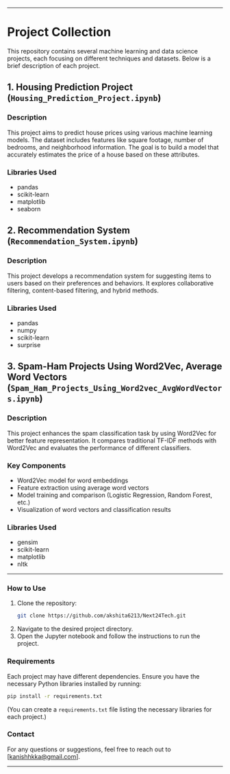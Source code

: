 
---

# Project Collection

This repository contains several machine learning and data science projects, each focusing on different techniques and datasets. Below is a brief description of each project.

## 1. Housing Prediction Project (`Housing_Prediction_Project.ipynb`)

### Description
This project aims to predict house prices using various machine learning models. The dataset includes features like square footage, number of bedrooms, and neighborhood information. The goal is to build a model that accurately estimates the price of a house based on these attributes.


### Libraries Used
- pandas
- scikit-learn
- matplotlib
- seaborn

## 2. Recommendation System (`Recommendation_System.ipynb`)

### Description
This project develops a recommendation system for suggesting items to users based on their preferences and behaviors. It explores collaborative filtering, content-based filtering, and hybrid methods.


### Libraries Used
- pandas
- numpy
- scikit-learn
- surprise



## 3. Spam-Ham Projects Using Word2Vec, Average Word Vectors (`Spam_Ham_Projects_Using_Word2vec_AvgWordVectors.ipynb`)

### Description
This project enhances the spam classification task by using Word2Vec for better feature representation. It compares traditional TF-IDF methods with Word2Vec and evaluates the performance of different classifiers.

### Key Components
- Word2Vec model for word embeddings
- Feature extraction using average word vectors
- Model training and comparison (Logistic Regression, Random Forest, etc.)
- Visualization of word vectors and classification results

### Libraries Used
- gensim
- scikit-learn
- matplotlib
- nltk

---

### How to Use

1. Clone the repository:  
   ```bash
   git clone https://github.com/akshita6213/Next24Tech.git
   ```
2. Navigate to the desired project directory.
3. Open the Jupyter notebook and follow the instructions to run the project.

### Requirements

Each project may have different dependencies. Ensure you have the necessary Python libraries installed by running:

```bash
pip install -r requirements.txt
```

(You can create a `requirements.txt` file listing the necessary libraries for each project.)

### Contact

For any questions or suggestions, feel free to reach out to [kanishhkka@gmail.com].

---
